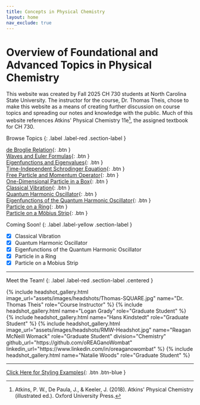```yaml
---
title: Concepts in Physical Chemistry
layout: home
nav_exclude: true
---
```


# Overview of Foundational and Advanced Topics in Physical Chemistry
This website was created by Fall 2025 CH 730 students at North Carolina State University. The instructor for the course, Dr. Thomas Theis, chose to make this website as a means of creating further discussion on course topics and spreading our notes and knowledge with the public. Much of this website references Atkins' Physical Chemistry 11e[^1], the assigned textbook for CH 730.

Browse Topics
{: .label .label-red .section-label }

[de Broglie Relation](de-broglie-relation.html){: .btn } \
[Waves and Euler Formulas](waves-and-euler-formulas.html){: .btn } \
[Eigenfunctions and Eigenvalues](Eigenfunctions-and-Eigenvalues.html){: .btn } \
[Time-Independent Schrodinger Equation](time-independent-schrodinger-equation.html){: .btn } \
[Free Particle and Momentum Operator](free-particle-and-momentum-operator.html){: .btn } \
[One-Dimensional Particle in a Box](1D-Particle-in-a-Box.html){: .btn } \
[Classical Vibration](Classical-Vibration.html){: .btn } \
[Quantum Harmonic Oscillator](Harmonic-Oscillator.html){: .btn } \
[Eigenfunctions of the Quantum Harmonic Oscillator](Eigenfunctions-of-the-Quantum-Harmonic-Oscillator.html){: .btn } \
[Particle on a Ring](Particle-In-A-Ring.html){: .btn } \
[Particle on a Möbius Strip](particle-mobius-strip.html){: .btn } 

Coming Soon!
{: .label .label-yellow .section-label }

- [x] Classical Vibration
- [x] Quantum Harmonic Oscillator
- [x] Eigenfunctions of the Quantum Harmonic Oscillator
- [x] Particle in a Ring
- [x] Particle on a Mobius Strip

---

Meet the Team!
{: .label .label-red .section-label .centered }

<div class="headshot-gallery">
{% include headshot_gallery.html
    image_url="assets/images/headshots/Thomas-SQUARE.jpg"
    name="Dr. Thomas Theis"
    role="Course Instructor"
%}
{% include headshot_gallery.html
    name="Logan Grady"
    role="Graduate Student"
%}
{% include headshot_gallery.html
    name="Hans Kindstedt"
    role="Graduate Student"
%}
{% include headshot_gallery.html
    image_url="assets/images/headshots/RMW-Headshot.jpg"
    name="Reagan McNeill Womack"
    role="Graduate Student"
    division="Chemistry"
    github_url="https://github.com/oREAGanoWombat"
    linkedin_url="https://www.linkedin.com/in/oreaganowombat"
%}
{% include headshot_gallery.html
    name="Natalie Woods"
    role="Graduate Student"
%}
</div>

---

[Click Here for Styling Examples](Components-Example.html){: .btn .btn-blue }

[^1]: Atkins, P. W., De Paula, J., & Keeler, J. (2018). Atkins' Physical Chemistry (illustrated ed.). Oxford University Press.
